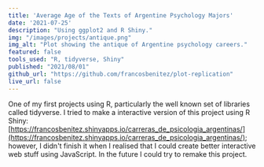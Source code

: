 ```yaml
---
title: 'Average Age of the Texts of Argentine Psychology Majors'
date: '2021-07-25'
description: "Using ggplot2 and R Shiny."
img: "/images/projects/antique.png"
img_alt: "Plot showing the antique of Argentine psychology careers."
featured: false
tools_used: "R, tidyverse, Shiny"
published: "2021/08/01"
github_url: "https://github.com/francosbenitez/plot-replication"
live_url: false
---
```


One of my first projects using R, particularly the well known set of libraries called tidyverse. I tried to make a interactive version of this project using R Shiny: [https://francosbenitez.shinyapps.io/carreras_de_psicologia_argentinas/](https://francosbenitez.shinyapps.io/carreras_de_psicologia_argentinas/); however, I didn't finish it when I realised that I could create better interactive web stuff using JavaScript. In the future I could try to remake this project. 
